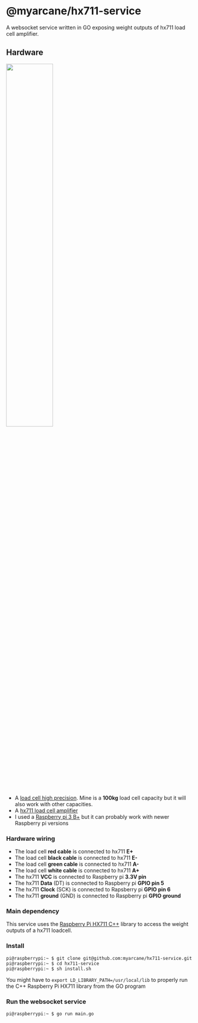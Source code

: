 # @myarcane/hx711-service

A websocket service written in GO exposing weight outputs of hx711 load cell amplifier.

## Hardware
<img src="https://github.com/myarcane/hx711-service/assets/1671293/113b589c-7e12-451d-b6d1-01a76092b357" width="50%" height="50%" />


- A [load cell high precision](https://www.amazon.ca/dp/B077YHNNCP?psc=1&ref=ppx_yo2ov_dt_b_product_details).
  Mine is a **100kg** load cell capacity but it will also work with other capacities.
- A [hx711 load cell amplifier](https://www.amazon.ca/-/fr/Oiyagai-capteurs-pes%C3%A9e-double-pr%C3%A9cision/dp/B0779RZYF1/ref=sr_1_31)
- I used a [Raspberry pi 3 B+](https://www.pishop.ca/product/raspberry-pi-3-model-b-plus/) but it can probably work with newer Raspberry pi versions

### Hardware wiring
- The load cell **red cable** is connected to hx711 **E+**
- The load cell **black cable** is connected to hx711 **E-**
- The load cell **green cable** is connected to hx711 **A-**
- The load cell **white cable** is connected to hx711 **A+**
- The hx711 **VCC** is connected to Raspberry pi **3.3V pin**
- The hx711 **Data** (DT) is connected to Raspberry pi **GPIO pin 5**
- The hx711 **Clock** (SCK) is connected to Rapsberry pi **GPIO pin 6**
- The hx711 **ground** (GND) is connected to Raspberry pi **GPIO ground**

### Main dependency

This service uses the [Raspberry Pi HX711 C++](https://github.com/endail/hx711) library to access the weight outputs of a hx711 loadcell.

### Install

```console
pi@raspberrypi:~ $ git clone git@github.com:myarcane/hx711-service.git
pi@raspberrypi:~ $ cd hx711-service
pi@raspberrypi:~ $ sh install.sh
```

You might have to `export LD_LIBRARY_PATH=/usr/local/lib` to properly run the C++ Raspberry Pi HX711 library from the GO program

### Run the websocket service

```console
pi@raspberrypi:~ $ go run main.go
```
